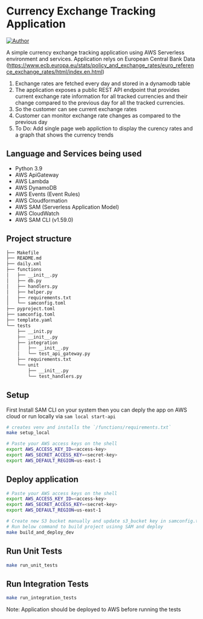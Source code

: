 # Currency Exchange Tracking Application
[![Author](http://img.shields.io/badge/author-@saifkhan192-blue.svg)](https://www.linkedin.com/in/saifullah-khan-02318086/)

A simple currency exchange tracking application using AWS Serverless environment and services.
Application relys on European Central Bank Data (https://www.ecb.europa.eu/stats/policy_and_exchange_rates/euro_reference_exchange_rates/html/index.en.html)

1. Exchange rates are fetched every day and stored in a dynamodb table
2. The application exposes a public REST API endpoint that provides current exchange rate information for all tracked currencies and their change compared to the previous day for all the tracked currencies.
3. So the customer can see current exchange rates
4. Customer can monitor exchange rate changes as compared to the previous day
4. To Do: Add single page web appliction to display the curency rates and a graph that shows the currency trends

## Language and Services being used

-   Python 3.9
-   AWS ApiGateway
-   AWS Lambda
-   AWS DynamoDB
-   AWS Events (Event Rules)
-   AWS Cloudformation
-   AWS SAM (Serverless Application Model)
-   AWS CloudWatch
-   AWS SAM CLI (v1.59.0)

## Project  structure
```sh
├── Makefile
├── README.md
├── daily.xml
├── functions
│   ├── __init__.py
│   ├── db.py
│   ├── handlers.py
│   ├── helper.py
│   ├── requirements.txt
│   └── samconfig.toml
├── pyproject.toml
├── samconfig.toml
├── template.yaml
└── tests
    ├── __init.py
    ├── __init__.py
    ├── integration
    │   ├── __init__.py
    │   └── test_api_gateway.py
    ├── requirements.txt
    └── unit
        ├── __init__.py
        └── test_handlers.py
```

## Setup
First Install SAM CLI on your system then you can deply the app on AWS cloud or run locally via `sam local start-api`

```bash
# creates venv and installs the `/functions/requirements.txt`
make setup_local 

# Paste your AWS access keys on the shell
export AWS_ACCESS_KEY_ID=<access-key>
export AWS_SECRET_ACCESS_KEY=<secret-key>
export AWS_DEFAULT_REGION=us-east-1
```

## Deploy application

```bash
# Paste your AWS access keys on the shell
export AWS_ACCESS_KEY_ID=<access-key>
export AWS_SECRET_ACCESS_KEY=<secret-key>
export AWS_DEFAULT_REGION=us-east-1

# Create new S3 bucket manually and update s3_bucket key in samconfig.toml file
# Run below command to build project usinng SAM and deploy
make build_and_deploy_dev
```

## Run Unit Tests

```bash
make run_unit_tests
```

## Run Integration Tests

```bash
make run_integration_tests
```

Note: Application should be deployed to AWS before running the tests
